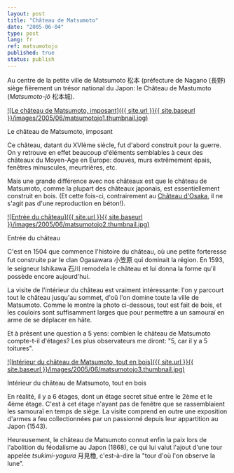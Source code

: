 ```yaml
---
layout: post
title: "Château de Matsumoto"
date: "2005-06-04"
type: post
lang: fr
ref: matsumotojo
published: true
status: publish
---
```




Au centre de la petite ville de Matsumoto 松本 (préfecture de Nagano (長野) siège fièrement un trésor national du Japon: le Château de Mastumoto (_Matsumoto-jô_ 松本城).

 

[![Le château de Matsumoto, imposant]({{ site.url }}{{ site.baseurl }}/images/2005/06/matsumotojo1.thumbnail.jpg)](http://www.japonophile.com/wp-content/uploads/2004-2006/matsumotojo1.jpg "Le château de Matsumoto, imposant")

Le château de Matsumoto, imposant

Ce château, datant du XVIème siècle, fut d'abord construit pour la guerre. On y retrouve en effet beaucoup d'éléments semblables à ceux des châteaux du Moyen-Age en Europe: douves, murs extrêmement épais, fenêtres minuscules, meurtrières, etc.

Mais une grande différence avec nos châteaux est que le château de Matsumoto, comme la plupart des châteaux japonais, est essentiellement construit en bois. (Et cette fois-ci, contrairement au [Château d'Osaka](http://www.japonophile.com/article_osakajo_fr.html), il ne s'agit pas d'une reproduction en béton!).

[![Entrée du château]({{ site.url }}{{ site.baseurl }}/images/2005/06/matsumotojo2.thumbnail.jpg)](http://www.japonophile.com/wp-content/uploads/2004-2006/matsumotojo2.jpg "Entrée du château")

Entrée du château

C'est en 1504 que commence l'histoire du château, où une petite forteresse fut construite par le clan Ogasawara 小笠原 qui dominait la région. En 1593, le seigneur Ishikawa 石川 remodela le château et lui donna la forme qu'il possède encore aujourd'hui.

La visite de l'intérieur du château est vraiment intéressante: l'on y parcourt tout le château jusqu'au sommet, d'oû l'on domine toute la ville de Matsumoto. Comme le montre la photo ci-dessous, tout est fait de bois, et les couloirs sont suffisamment larges que pour permettre a un samouraï en arme de se déplacer en hâte.

Et à présent une question a 5 yens: combien le château de Matsumoto compte-t-il d'étages? Les plus observateurs me diront: "5, car il y a 5 toitures".

[![Intérieur du château de Matsumoto, tout en bois]({{ site.url }}{{ site.baseurl }}/images/2005/06/matsumotojo3.thumbnail.jpg)](http://www.japonophile.com/wp-content/uploads/2004-2006/matsumotojo3.jpg "Intérieur du château de Matsumoto, tout en bois")

Intérieur du château de Matsumoto, tout en bois

En réalité, il y a 6 étages, dont un étage secret situé entre le 2ème et le 4ème étage. C'est à cet étage n'ayant pas de fenêtre que se rassemblaient les samouraï en temps de siège. La visite comprend en outre une exposition d'armes a feu collectionnées par un passionné depuis leur appartition au Japon (1543).

Heureusement, le château de Matsumoto connut enfin la paix lors de l'abolition du féodalisme au Japon (1868), ce qui lui valut l'ajout d'une tour appelée _tsukimi-yagura_ 月見櫓, c'est-à-dire la "tour d'où l'on observe la lune".


